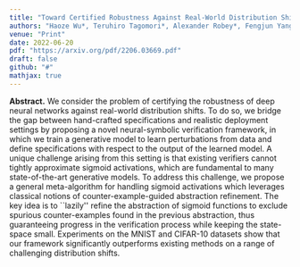 ```yaml
---
title: "Toward Certified Robustness Against Real-World Distribution Shifts"
authors: "Haoze Wu*, Teruhiro Tagomori*, Alexander Robey*, Fengjun Yang, Nikolai Matni, George J. Pappas, Hamed Hassani Corina Pasareanu, Clark Barrett"
venue: "Print"
date: 2022-06-20
pdf: "https://arxiv.org/pdf/2206.03669.pdf"
draft: false
github: "#"
mathjax: true
---
```


**Abstract.** We consider the problem of certifying the robustness of deep neural networks against real-world distribution shifts.  To do so, we bridge the gap between hand-crafted specifications and realistic deployment settings by proposing a novel neural-symbolic verification framework, in which we train a generative model to learn perturbations from data and define specifications with respect to the output of the learned model.  A unique challenge arising from this setting is that existing verifiers cannot tightly approximate sigmoid activations, which are fundamental to many state-of-the-art generative models.
To address this challenge, we propose a general meta-algorithm for handling sigmoid activations which leverages classical notions of counter-example-guided abstraction refinement. The key idea is to ``lazily'' refine the abstraction of sigmoid functions to exclude spurious counter-examples found in the previous abstraction, thus guaranteeing progress in the verification process while keeping the state-space small. Experiments on the MNIST and CIFAR-10 datasets show that our framework significantly outperforms existing methods on a range of challenging distribution shifts.